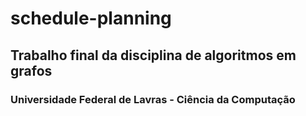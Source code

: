 # schedule-planning
## Trabalho final da disciplina de algoritmos em grafos 
### Universidade Federal de Lavras - Ciência da Computação

